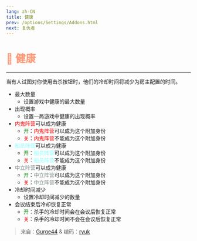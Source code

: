```yaml
---
lang: zh-CN
title: 健康
prev: /options/Settings/Addons.html
next: 复仇者
---
```


# <font color=#ff9876>🧪 <b>健康</b></font> <Badge text="Mixed" type="tip" vertical="middle"/>

***

当有人试图对你使用击杀按钮时，他们的冷却时间将减少为房主配置的时间。

- 最大数量
  - 设置游戏中健康的最大数量
- 出现概率
  - 设置一局游戏中健康的出现概率
- <font color=red>内鬼阵营</font>可以成为健康
  - <font color=green>开</font>：<font color=red>内鬼阵营</font>可以成为这个附加身份
  - <font color=red>关</font>：<font color=red>内鬼阵营</font>不能成为这个附加身份
- <font color=#8cffff>船员阵营</font>可以成为健康
  - <font color=green>开</font>：<font color=#8cffff>船员阵营</font>可以成为这个附加身份
  - <font color=red>关</font>：<font color=#8cffff>船员阵营</font>不能成为这个附加身份
- <font color=#7f8c8d>中立阵营</font>可以成为健康
  - <font color=green>开</font>：<font color=#7f8c8d>中立阵营</font>可以成为这个附加身份
  - <font color=red>关</font>：<font color=#7f8c8d>中立阵营</font>不能成为这个附加身份
- 冷却时间减少
  - 设置冷却时间减少的数量
- 会议结束后冷却恢复正常
  - <font color=green>开</font>：杀手的冷却时间会在会议后恢复正常
  - <font color=red>关</font>：杀手的冷却时间不会在会议后恢复正常

> 来自：[Gurge44](#) & 编码：[ryuk](#)

